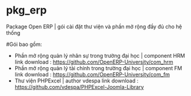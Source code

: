 # pkg_erp
Package Open ERP | gói cài đặt thư viện và phần mở rộng đầy đủ cho hệ thống


#Gói bao gồm:
- Phần mở rộng quản lý nhân sự trong trường đại học | component HRM link download : https://github.com/OpenERP-University/com_hrm
- Phần mở rộng quản lý tài chính trong trường đại học | component FM link download : https://github.com/OpenERP-University/com_fm
- Thư viện PHPExcel | author vdespa link download : https://github.com/vdespa/PHPExcel-Joomla-Library
